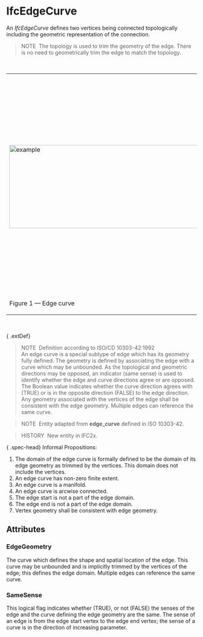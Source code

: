 # IfcEdgeCurve

An _IfcEdgeCurve_ defines two vertices being connected topologically including the geometric representation of the connection.

> NOTE&nbsp; The topology is used to trim the geometry of the edge. There is no need to geometrically trim the edge to match the topology.

&nbsp;

<table>
<tr><td><br><img src="../../../../../../figures/ifcedgecurve.png" width="600" height="220" alt="example"></td>
<td><blockquote class="example">EXAMPLE&nbsp; Figure 1 illustrates an example where the edge geometry is given by an unbounded curve, here <em>IfcCircle</em>. The bounds are provided by the <em>EdgeStart</em> and <em>EdgeEnd</em>, the topological direction of the <em>IfcEdgeCurve</em> opposes the direction of the <em>IfcCircle</em> by <em>SameSense</em> = FALSE.</blockquote></td>
</tr>
<tr><td><p class="figure">Figure 1 &mdash; Edge curve</p></td><td>&nbsp;</td><td>&nbsp;</td></tr>
</table>

&nbsp;

{ .extDef}
> NOTE&nbsp; Definition according to ISO/CD 10303-42:1992  
> An edge curve is a special subtype of edge which has its geometry fully defined. The geometry is defined by associating the edge with a curve which may be unbounded. As the topological and geometric directions may be opposed, an indicator (same sense) is used to identify whether the edge and curve directions agree or are opposed. The Boolean value indicates whether the curve direction agrees with (TRUE) or is in the opposite direction (FALSE) to the edge direction. Any geometry associated with the vertices of the edge shall be consistent with the edge geometry. Multiple edges can reference the same curve.

> NOTE&nbsp; Entity adapted from **edge_curve** defined in ISO 10303-42.

> HISTORY&nbsp; New entity in IFC2x.

{ .spec-head}
Informal Propositions:

1. The domain of the edge curve is formally defined to be the domain of its edge geometry as trimmed by the vertices. This domain does not include the vertices.
2. An edge curve has non-zero finite extent.
3. An edge curve is a manifold.
4. An edge curve is arcwise connected.
5. The edge start is not a part of the edge domain.
6. The edge end is not a part of the edge domain.
7. Vertex geometry shall be consistent with edge geometry.

## Attributes

### EdgeGeometry
The curve which defines the shape and spatial location of the edge. This curve may be unbounded and is implicitly trimmed by the vertices of the edge; this defines the edge domain. Multiple edges can reference the same curve.

### SameSense
This logical flag indicates whether (TRUE), or not (FALSE) the senses of the edge and the curve defining the edge geometry are the same. The sense of an edge is from the edge start vertex to the edge end vertex; the sense of a curve is in the direction of increasing parameter.
